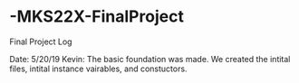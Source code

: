 # -MKS22X-FinalProject



Final Project Log

Date: 5/20/19
Kevin: The basic foundation was made. We created the intital files, intital instance vairables, and constuctors.

